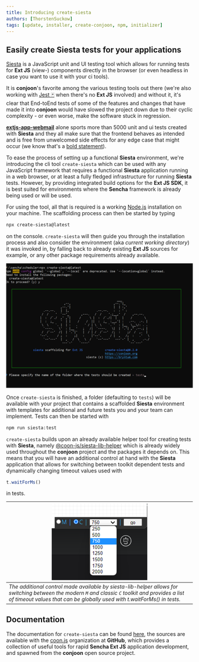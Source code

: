 ```yaml
---
title: Introducing create-siesta
authors: [ThorstenSuckow]
tags: [update, installer, create-conjoon, npm, initializer]
---
```


## Easily create Siesta tests for your applications

[Siesta](https://www.bryntum.com/products/siesta/) is a JavaScript unit and UI testing tool which allows for running tests for **Ext JS** (view-) components directly in the browser (or even headless in case you want to use it with your ci tools).

It is **conjoon**'s favorite among the various testing tools out there (we're also working with [Jest 🃏](https://jestjs.io/) when there's no **Ext JS** involved) and without it, it's clear that End-toEnd tests of some of the features and changes that have made it into **conjoon** would have slowed the project down due to their cyclic complexity - or even worse, make the software stuck in regression. 

[**extjs-app-webmail**](/docs/api/packages/@conjoon/extjs-app-webmail) alone sports more than 5000 unit and ui tests created with **Siesta** and they all make sure that the frontend behaves as intended and is free from unwelcomed side effects for any edge case that might occur (we know that's a [bold statement](https://dilbert.com/strip/2017-10-02?creator=Dilbert_Daily)).

To ease the process of setting up a functional **Siesta** environment, we're introducing the cli tool `create-siesta` which can be used with any JavaScript framework that requires a functional **Siesta** application running in a web browser, or at least a fully fledged infrastructure for running **Siesta** tests. However, by providing integrated build options for the **Ext JS SDK**, it is best suited for environments where the **Sencha** framework is already being used or will be used.

For using the tool, all that is required is a working [Node.js](https://node.js) installation on your machine. The scaffolding process can then be started by typing

```bash
npx create-siesta@latest
```

on the console. `create-siesta` will then guide you through the installation process and also consider the environment (aka _current working directory_) it was invoked in, by falling back to already existing **Ext JS** sources for example, or any other package requirements already available.

![](./img/create-siesta-cli.gif)


Once `create-siesta` is finished, a folder (defaulting to `tests`) will be available with your project that contains a scaffolded **Siesta** environment with templates for additional and future tests you and your team can implement. Tests can then be started with

```bash
npm run siesta:test
```

`create-siesta` builds upon an already available helper tool for creating tests with **Siesta**, namely [@coon-js/siesta-lib-helper](https://github.com/coon-js/siesta-lib-helper) which is already widely used throughout the **conjoon** project and the packages it depends on. This means that you will have an additional control at hand with the **Siesta** application that allows for switching between toolkit dependent tests and dynamically changing timeout values used with 

```javascript
t.waitForMs()
```

in tests.

| ![](./img/siesta-lib-helper-ctrl.png)                                                                                                                                                                                         |
|-------------------------------------------------------------------------------------------------------------------------------------------------------------------------------------------------------------------------------|
| _The additional control made available by siesta-lib-helper allows for switching between the modern `M` and classic `C` toolkit and provides a list of timeout values that can be globally used with t.waitForMs() in tests._ |

## Documentation
The documentation for `create-siesta` can be found [here](/docs/api/misc/@coon-js/create-siesta), the sources are available with the [coon.js](https://github.com/coon-js) organization at **GitHub**, which provides a collection of useful tools for rapid **Sencha Ext JS** application development, and spawned from the **conjoon** open source project. 
